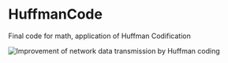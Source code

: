 # HuffmanCode
Final code for math, application of Huffman Codification

![Improvement of network data transmission by Huffman coding](https://github.com/930r91na/HuffmanCode/assets/93169706/826da4c2-c235-4df0-956e-c46930f5e69b)
